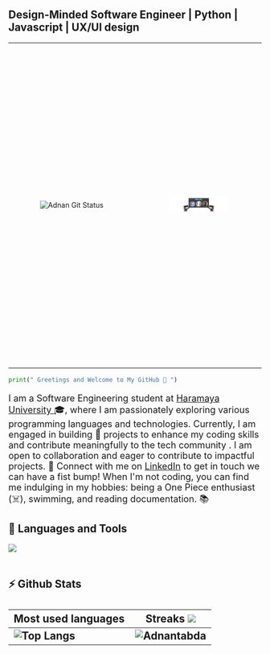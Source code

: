 <p align="center">
  <strong><h2>Design-Minded Software Engineer | Python | Javascript | UX/UI design  </h2></strong>
</p>


<table style="width: 100%;">
  <tr>
    <td style="width: 1920px; height: 640px; text-align: center;">
      <img src="https://github-readme-stats.vercel.app/api?username=adnantabda&show_icons=true&theme=dark&hide_title=true&count_private=true" alt="Adnan Git Status" style="width: 100%; max-width: 100%;">
    </td>
    <td style="width: 50%; text-align: center;">
      <img src="header-Image.png" alt="Alt Text" style="max-width: 50%;">
    </td>
  </tr>
</table>



```python
print(" Greetings and Welcome to My GitHub 👋 ") 
``` 
<p style="font-size: 18px"align="left">  I am a Software Engineering student at <a href="https://www.haramaya.edu.et/">Haramaya University <a>🎓, where I am passionately exploring various programming languages and technologies. Currently, I am engaged in building 🌱 projects to enhance my coding skills and contribute meaningfully to the tech community . I am open to collaboration and eager to contribute to impactful projects. 🔗 Connect with me on <a href="https://www.linkedin.com/in/adnantabda/">LinkedIn</a> to get in touch we can have a fist bump! When I'm not coding, you can find me indulging in my hobbies: being a One Piece enthusiast (☠️), swimming, and reading documentation. 📚</p>


<h2>🧰 Languages and Tools</h2>
 
  <img src="https://skillicons.dev/icons?i=js,py,css,html,sass,git,webpack,figma,mysql,bootstrap,github,vscode,pycharm,npm" /> 
  
  <!-- <img src="https://skillicons.dev/icons?i=figma,mysql,bootstrap,github,vscode,pycharm,npm" /> -->
<br />
<br />
 
<h2>⚡ Github Stats<h2>

| Most used languages                                                                                                                                                   | Streaks <img src="https://media4.giphy.com/media/MIGbtLZoVjbl0bYbAd/giphy.gif?cid=ecf05e472t2h0i8d7dcjaoau9iqtchhr899hxmpxzzgc7lyw&rid=giphy.gif" width="30">                                                                                       |
| --------------------------------------------------------------------------------------------------------------------------------------------------------------------- | --------------------------------------------------------------------------------------------- |
| ![Top Langs](https://github-readme-stats.vercel.app/api/top-langs/?username=adnantabda&show_icons=true&theme=dark&hide_title=true) | ![Adnantabda](https://github-readme-streak-stats.herokuapp.com/?user=adnantabda&theme=dark) |


<br>
